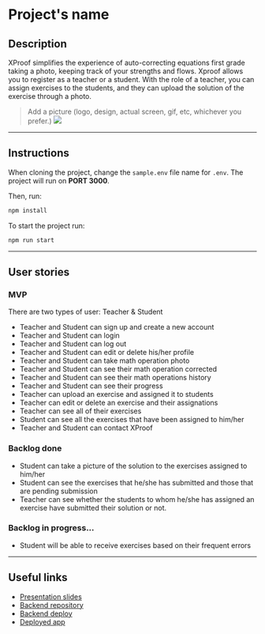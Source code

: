 # Project's name

## Description

XProof simplifies the experience of auto-correcting equations first grade taking a photo, keeping track of your strengths and flows. Xproof allows you to register as a teacher or a student. With the role of a teacher, you can assign exercises to the students, and they can upload the solution of the exercise through a photo.

> Add a picture (logo, design, actual screen, gif, etc, whichever you prefer.)
![](picture.png)

---
## Instructions

When cloning the project, change the <code>sample.env</code> file name for <code>.env</code>. The project will run on **PORT 3000**.

Then, run:
```bash
npm install
```

To start the project run:
```bash
npm run start
```

---
## User stories 

### MVP
There are two types of user: Teacher & Student
- Teacher and Student can sign up and create a new account
- Teacher and Student can login
- Teacher and Student can log out
- Teacher and Student can edit or delete his/her profile
- Teacher and Student can take math operation photo
- Teacher and Student can see their math operation corrected
- Teacher and Student can see their math operations history 
- Teacher and Student can see their progress
- Teacher can upload an exercise and assigned it to students
- Teacher can edit or delete an exercise and their assignations
- Teacher can see all of their exercises
- Student can see all the exercises that have been assigned to him/her
- Teacher and Student can contact XProof

### Backlog done

- Student can take a picture of the solution to the exercises assigned to him/her
- Student can see the exercises that he/she has submitted and those that are pending submission
- Teacher can see whether the students to whom he/she has assigned an exercise have submitted their solution or not.

### Backlog in progress...

- Student will be able to receive exercises based on their frequent errors

---

## Useful links

- [Presentation slides]()
- [Backend repository](https://github.com/XProof-IH/XProof-Backend)
- [Backend deploy](https://xproof.fly.dev/api/v1/)
- [Deployed app](https://xproof-ih.netlify.app/)


